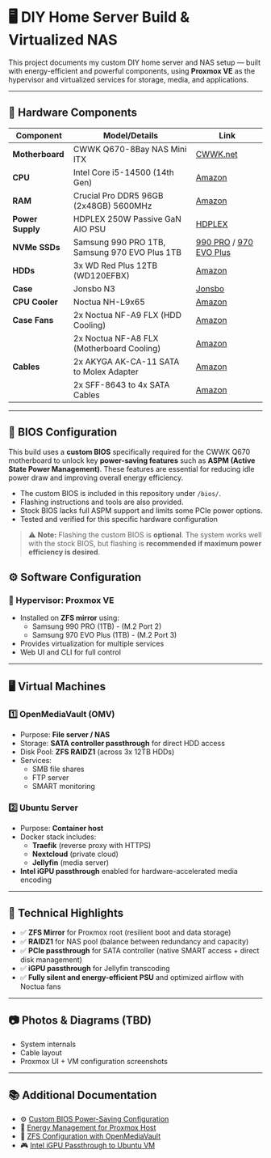 # 🖥️ DIY Home Server Build & Virtualized NAS

This project documents my custom DIY home server and NAS setup — built with energy-efficient and powerful components, using **Proxmox VE** as the hypervisor and virtualized services for storage, media, and applications.

---

## 🧰 Hardware Components

| Component        | Model/Details | Link |
|------------------|---------------|------|
| **Motherboard**  | CWWK Q670-8Bay NAS Mini ITX | [CWWK.net](https://cwwk.net/products/q670-8bay-nas-mini-itx-motherboard-upgraded-version-lga1700-supports-intell12-14-gen-processors-ddr5-dual-4k-displays-5x-usb3-2-8-sata3-0-ports-i226lm-2-5g-with-vpro-q670-2xsff-8643) |
| **CPU**          | Intel Core i5-14500 (14th Gen) | [Amazon](https://www.amazon.de/dp/B0CQ2XT4RT) |
| **RAM**          | Crucial Pro DDR5 96GB (2x48GB) 5600MHz | [Amazon](https://www.amazon.de/dp/B0C79RMMCL) |
| **Power Supply** | HDPLEX 250W Passive GaN AIO PSU | [HDPLEX](https://hdplex.com/hdplex-fanless-250w-gan-aio-atx-psu.html) |
| **NVMe SSDs**    | Samsung 990 PRO 1TB, Samsung 970 EVO Plus 1TB | [990 PRO](https://www.amazon.de/dp/B0B9C3ZVHR) / [970 EVO Plus](https://www.amazon.de/dp/B07MFZY2F2) |
| **HDDs**         | 3x WD Red Plus 12TB (WD120EFBX) | [Amazon](https://www.amazon.de/dp/B08V1L1WYD) |
| **Case**         | Jonsbo N3 | [Jonsbo](https://www.jonsbo.com/en/products/N3.html) |
| **CPU Cooler**   | Noctua NH-L9x65 | [Amazon](https://www.amazon.de/dp/B00VB3Y89E) |
| **Case Fans**    | 2x Noctua NF-A9 FLX (HDD Cooling) | [Amazon](https://www.amazon.de/dp/B00NEMG9B0) |
|                  | 2x Noctua NF-A8 FLX (Motherboard Cooling) | [Amazon](https://www.amazon.de/dp/B00NEMG9K6) |
| **Cables**       | 2x AKYGA AK-CA-11 SATA to Molex Adapter | [Amazon](https://www.amazon.de/dp/B07TWFWQD4) |
|                  | 2x SFF-8643 to 4x SATA Cables | [Amazon](https://www.amazon.de/dp/B00X8ZB63O) |
---

## 🧬 BIOS Configuration

This build uses a **custom BIOS** specifically required for the CWWK Q670 motherboard to unlock key **power-saving features** such as **ASPM (Active State Power Management)**. These features are essential for reducing idle power draw and improving overall energy efficiency.

- The custom BIOS is included in this repository under `/bios/`.
- Flashing instructions and tools are also provided.
- Stock BIOS lacks full ASPM support and limits some PCIe power options.
- Tested and verified for this specific hardware configuration

> ⚠️ **Note:** Flashing the custom BIOS is **optional**. The system works well with the stock BIOS, but flashing is **recommended if maximum power efficiency is desired**.

## ⚙️ Software Configuration

### 🧠 Hypervisor: **Proxmox VE**
- Installed on **ZFS mirror** using:
  - Samsung 990 PRO (1TB) - (M.2 Port 2)
  - Samsung 970 EVO Plus (1TB) - (M.2 Port 3)
- Provides virtualization for multiple services
- Web UI and CLI for full control

---

## 🖥️ Virtual Machines

### 1️⃣ OpenMediaVault (OMV)
- Purpose: **File server / NAS**
- Storage: **SATA controller passthrough** for direct HDD access
- Disk Pool: **ZFS RAIDZ1** (across 3x 12TB HDDs)
- Services:
  - SMB file shares
  - FTP server
  - SMART monitoring

### 2️⃣ Ubuntu Server
- Purpose: **Container host**
- Docker stack includes:
  - **Traefik** (reverse proxy with HTTPS)
  - **Nextcloud** (private cloud)
  - **Jellyfin** (media server)
- **Intel iGPU passthrough** enabled for hardware-accelerated media encoding

---

## 🧪 Technical Highlights

- ✅ **ZFS Mirror** for Proxmox root (resilient boot and data storage)
- ✅ **RAIDZ1** for NAS pool (balance between redundancy and capacity)
- ✅ **PCIe passthrough** for SATA controller (native SMART access + direct disk management)
- ✅ **iGPU passthrough** for Jellyfin transcoding
- ✅ **Fully silent and energy-efficient PSU** and optimized airflow with Noctua fans

---

## 📷 Photos & Diagrams (TBD)
- System internals
- Cable layout
- Proxmox UI + VM configuration screenshots

---

## 📚 Additional Documentation

- ⚙️ [Custom BIOS Power-Saving Configuration](configs/bios-settings.md)
- 🔋 [Energy Management for Proxmox Host](configs/energy-management.md)
- 🔐 [ZFS Configuration with OpenMediaVault](docs/zfs-setup.md)
- 🎮 [Intel iGPU Passthrough to Ubuntu VM](docs/igpu-passthrough.md)
